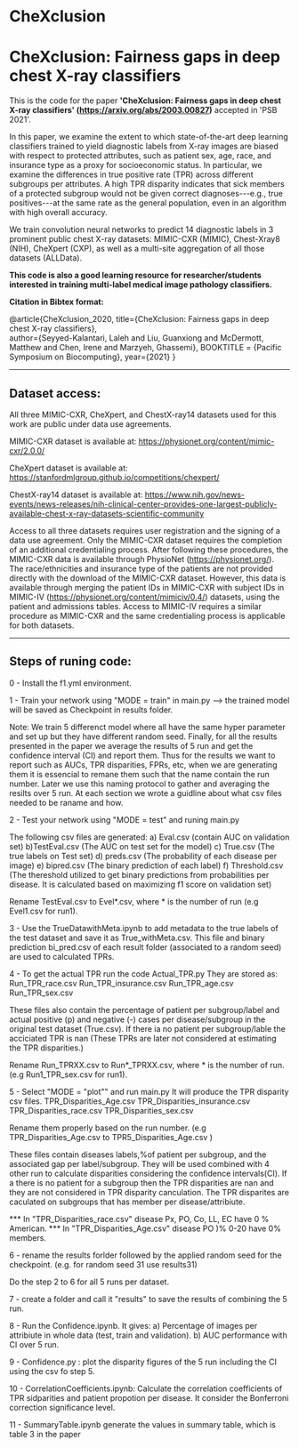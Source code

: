 # CheXclusion
# CheXclusion: Fairness gaps in deep chest X-ray classifiers

This is the code for the paper **'CheXclusion: Fairness gaps in deep chest X-ray classifiers' (https://arxiv.org/abs/2003.00827)** accepted in 'PSB 2021'.

In this paper, we examine the extent to which state-of-the-art deep learning classifiers trained to yield diagnostic labels from X-ray images are biased with respect to protected attributes, such as patient sex, age, race, and insurance type as a proxy for socioeconomic status. In particular, we examine the differences in true positive rate (TPR) across different subgroups per attributes. A high TPR disparity indicates that sick members of a protected subgroup would not be given correct diagnoses---e.g., true positives---at the same rate as the general population, even in an algorithm with high overall accuracy. 

We train convolution neural networks to predict 14 diagnostic labels in 3 prominent public chest X-ray datasets: MIMIC-CXR (MIMIC), Chest-Xray8 (NIH), CheXpert (CXP), as well as a multi-site aggregation of all those datasets (ALLData). 

**This code is also a good learning resource for researcher/students interested in training multi-label medical image pathology classifiers.** 

**Citation in Bibtex format:**

@article{CheXclusion_2020,
  title={CheXclusion: Fairness gaps in deep chest X-ray classifiers},  
  author={Seyyed-Kalantari, Laleh and Liu, Guanxiong and McDermott, Matthew and Chen, Irene and Marzyeh, Ghassemi},
  BOOKTITLE = {Pacific Symposium on Biocomputing},
  year={2021}
}

----------------------------------------------------------------------------------------------------------------------------
## Dataset access:
All three MIMIC-CXR, CheXpert, and ChestX-ray14 datasets used for this work are public under data use agreements. 

MIMIC-CXR dataset is available at: https://physionet.org/content/mimic-cxr/2.0.0/

CheXpert dataset is available at: https://stanfordmlgroup.github.io/competitions/chexpert/

ChestX-ray14 dataset is available at: https://www.nih.gov/news-events/news-releases/nih-clinical-center-provides-one-largest-publicly-available-chest-x-ray-datasets-scientific-community

Access to all three datasets requires user registration and the signing of a data use agreement. Only the MIMIC-CXR dataset requires the completion of an additional credentialing process. After following these procedures, the MIMIC-CXR data is available through PhysioNet (https://physionet.org/). The race/ethnicities and insurance type of the patients are not provided directly with the download of the MIMIC-CXR dataset. However, this data is available through merging the patient IDs in MIMIC-CXR with subject IDs in MIMIC-IV (https://physionet.org/content/mimiciv/0.4/) datasets, using the patient and admissions tables. Access to MIMIC-IV requires a similar procedure as MIMIC-CXR and the same credentialing process is applicable for both datasets. 


----------------------------------------------------------------------------------------------------------------------------
## Steps of runing code:
0 - Install the f1.yml environment. 

1 - Train your network using "MODE = train" in main.py --> the trained model will be saved as Checkpoint in results folder.

Note: We train 5 differenct model where all have the same hyper parameter and set up but they have different random seed. Finally, for all the results presented in the paper we average the results of 5 run and get the confidence interval (CI) and report them. Thus for the results we want to report such as AUCs, TPR disparities, FPRs, etc, when we are generating them it is essencial to remane them such that the name contain the run number. Later we use this naming protocol to gather and averaging the resilts over 5 run. At each section we wrote a guidline about what csv files needed to be raname and how.

2 - Test your network using "MODE = test" and runing main.py

The following csv files are generated: a) Eval.csv (contain AUC on validation set)  b)TestEval.csv (The AUC on test set for the model) c) True.csv (The true labels on Test set) d) preds.csv (The probability of each disease per image)  e) bipred.csv (The binary prediction of each label) f) Threshold.csv (The thereshold utilized to get binary predictions from probabilities per disease. It is calculated based on maximizing f1 score on validation set)

Rename TestEval.csv to Evel*.csv, where * is the number of run (e.g Evel1.csv for run1).

3 - Use the TrueDatawithMeta.ipynb to add metadata to the true labels of the test dataset and save it as True_withMeta.csv. This file and binary prediction bi_pred.csv of each result folder (associated to a random seed) are used to calculated TPRs.

4 - To get the actual TPR run the code Actual_TPR.py They are stored as: Run_TPR_race.csv Run_TPR_insurance.csv Run_TPR_age.csv Run_TPR_sex.csv

These files also contain the percentage of patient per subgroup/label and actual positive (p) and negative (-) cases per disease/subgroup in the original test dataset (True.csv). If there ia no patient per subgroup/lable the acciciated TPR is nan (These TPRs are later not considered at estimating the TPR disparities.)

Rename Run_TPRXX.csv to Run*_TPRXX.csv, where * is the number of run.(e.g Run1_TPR_sex.csv for run1).

5 - Select "MODE = "plot"" and run main.py It will produce the TPR disparity csv files.
TPR_Disparities_Age.csv TPR_Disparities_insurance.csv TPR_Disparities_race.csv TPR_Disparities_sex.csv

Rename them properly based on the run number. (e.g TPR_Disparities_Age.csv to TPR5_Disparities_Age.csv )

These files contain diseases labels,%of patient per subgroup, and the associated gap per label/subgroup. They will be used combined with 4 other run to calculate disparities considering the confidence intervals(CI). If a there is no patient for a subgroup then the TPR disparities are nan and they are not considered in TPR disparity canculation. The TPR disparites are caculated on subgroups that has member per disease/attribiute.

*** In "TPR_Disparities_race.csv" disease Px, PO, Co, LL, EC have 0 % American. *** In "TPR_Disparities_Age.csv" disease PO )% 0-20 have 0% members.

6 - rename the results forlder followed by the applied random seed for the checkpoint. (e.g. for random seed 31 use results31)

Do the step 2 to 6 for all 5 runs per dataset.

7 - create a folder and call it "results" to save the results of combining the 5 run.

8 - Run the Confidence.ipynb. It gives: a) Percentage of images per attribiute in whole data (test, train and validation). b) AUC performance with CI over 5 run.

9 - Confidence.py : plot the disparity figures of the 5 run including the CI using the csv fo step 5.

10 - CorrelationCoefficients.ipynb: Calculate the correlation coefficients of TPR sidparities and patient propotion per disease. It consider the Bonferroni correction significance level.

11 - SummaryTable.ipynb generate the values in summary table, which is table 3 in the paper
